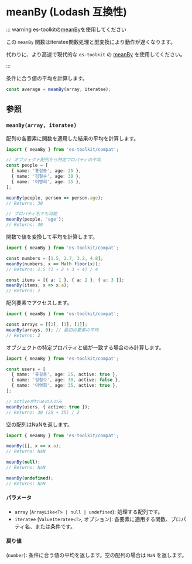 # meanBy (Lodash 互換性)

::: warning es-toolkitの[meanBy](../../math/meanBy.md)を使用してください

この `meanBy` 関数はiteratee関数処理と型変換により動作が遅くなります。

代わりに、より高速で現代的な `es-toolkit` の [meanBy](../../math/meanBy.md) を使用してください。

:::

条件に合う値の平均を計算します。

```typescript
const average = meanBy(array, iteratee);
```

## 参照

### `meanBy(array, iteratee)`

配列の各要素に関数を適用した結果の平均を計算します。

```typescript
import { meanBy } from 'es-toolkit/compat';

// オブジェクト配列から特定プロパティの平均
const people = [
  { name: '홍길동', age: 25 },
  { name: '김철수', age: 30 },
  { name: '이영희', age: 35 },
];

meanBy(people, person => person.age);
// Returns: 30

// プロパティ名でも可能
meanBy(people, 'age');
// Returns: 30
```

関数で値を変換して平均を計算します。

```typescript
import { meanBy } from 'es-toolkit/compat';

const numbers = [1.5, 2.7, 3.2, 4.8];
meanBy(numbers, x => Math.floor(x));
// Returns: 2.5 (1 + 2 + 3 + 4) / 4

const items = [{ a: 1 }, { a: 2 }, { a: 3 }];
meanBy(items, x => x.a);
// Returns: 2
```

配列要素でアクセスします。

```typescript
import { meanBy } from 'es-toolkit/compat';

const arrays = [[2], [3], [1]];
meanBy(arrays, 0); // 最初の要素の平均
// Returns: 2
```

オブジェクトの特定プロパティと値が一致する場合のみ計算します。

```typescript
import { meanBy } from 'es-toolkit/compat';

const users = [
  { name: '홍길동', age: 25, active: true },
  { name: '김철수', age: 30, active: false },
  { name: '이영희', age: 35, active: true },
];

// activeがtrueの人のみ
meanBy(users, { active: true });
// Returns: 30 (25 + 35) / 2
```

空の配列はNaNを返します。

```typescript
import { meanBy } from 'es-toolkit/compat';

meanBy([], x => x.a);
// Returns: NaN

meanBy(null);
// Returns: NaN

meanBy(undefined);
// Returns: NaN
```

#### パラメータ

- `array` (`ArrayLike<T> | null | undefined`): 処理する配列です。
- `iteratee` (`ValueIteratee<T>`, オプション): 各要素に適用する関数、プロパティ名、または条件です。

#### 戻り値

(`number`): 条件に合う値の平均を返します。空の配列の場合は `NaN` を返します。